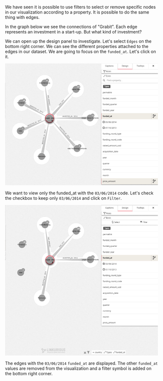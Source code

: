 
We have seen it is possible to use filters to select or remove specific
nodes in
our visualization according to a property. 
It is possible to do the same thing with edges.

In the graph below we see the connections of "Grabit". 
Each edge represents an investment in a start-up. But what kind of
investment?

We can open up the design panel to investigate. 
Let's select `Edges` on the bottom right corner. 
We can see the different properties attached to the edges in our
dataset.
We are going to focus on the `funded_at`. Let's click on it.

![](FundedAt.png)

We want to view only the funded_at with the `03/06/2014` code. 
Let's check the checkbox to keep only `03/06/2014` and click on
`Filter`.

![](Final.png)

The edges with the `03/06/2014` `funded_at` are displayed. 
The other `funded_at` values are removed from the visualization and a
filter symbol is added on the bottom right corner.


